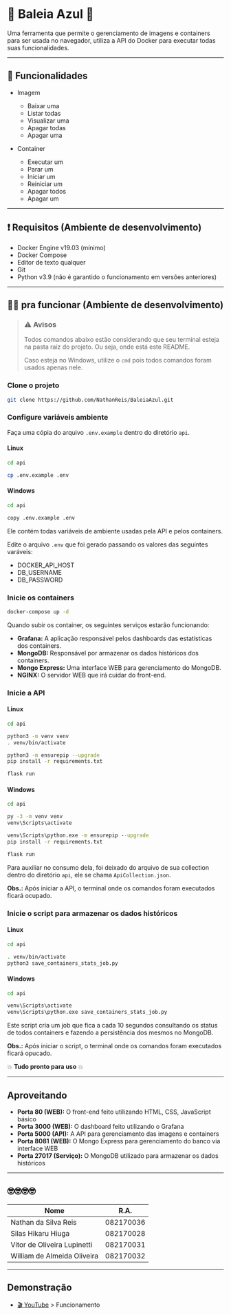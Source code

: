 # 🐋 Baleia Azul 🐳

Uma ferramenta que permite o gerenciamento de imagens e containers para ser usada no navegador, utiliza a API do Docker para executar todas suas funcionalidades.

---

## 🚀 Funcionalidades

- Imagem
  - Baixar uma
  - Listar todas
  - Visualizar uma
  - Apagar todas
  - Apagar uma

- Container
  - Executar um
  - Parar um
  - Iniciar um
  - Reiniciar um
  - Apagar todos
  - Apagar um

---

## ❗ Requisitos (Ambiente de desenvolvimento)

- Docker Engine v19.03 (mínimo)
- Docker Compose
- Editor de texto qualquer
- Git
- Python v3.9 (não é garantido o funcionamento em versões anteriores)

---

## 🐔🥚 pra funcionar (Ambiente de desenvolvimento)

> ### ⚠ Avisos
>
> Todos comandos abaixo estão considerando que seu terminal esteja na pasta raiz do projeto. Ou seja, onde está este README.
>
> Caso esteja no Windows, utilize o `cmd` pois todos comandos foram usados apenas nele.

### Clone o projeto

```bash
git clone https://github.com/NathanReis/BaleiaAzul.git
```

### Configure variáveis ambiente

Faça uma cópia do arquivo `.env.example` dentro do diretório `api`.

#### Linux

```bash
cd api

cp .env.example .env
```

#### Windows

```bash
cd api

copy .env.example .env
```

Ele contém todas variáveis de ambiente usadas pela API e pelos containers.

Edite o arquivo `.env` que foi gerado passando os valores das seguintes varáveis:

- DOCKER_API_HOST
- DB_USERNAME
- DB_PASSWORD

### Inicie os containers

```bash
docker-compose up -d
```

Quando subir os container, os seguintes serviços estarão funcionando:

- **Grafana:** A aplicação responsável pelos dashboards das estatisticas dos containers.
- **MongoDB:** Responsável por armazenar os dados históricos dos containers.
- **Mongo Express:** Uma interface WEB para gerenciamento do MongoDB.
- **NGINX:** O servidor WEB que irá cuidar do front-end.

### Inicie a API

#### Linux

```bash
cd api

python3 -m venv venv
. venv/bin/activate

python3 -m ensurepip --upgrade
pip install -r requirements.txt

flask run
```

#### Windows

```cmd
cd api

py -3 -m venv venv
venv\Scripts\activate

venv\Scripts\python.exe -m ensurepip --upgrade
pip install -r requirements.txt

flask run
```

Para auxiliar no consumo dela, foi deixado do arquivo de sua collection dentro do diretório `api`, ele se chama `ApiCollection.json`.

**Obs.:** Após iniciar a API, o terminal onde os comandos foram executados ficará ocupado.

### Inicie o script para armazenar os dados históricos

#### Linux

```bash
cd api

. venv/bin/activate
python3 save_containers_stats_job.py
```

#### Windows

```cmd
cd api

venv\Scripts\activate
venv\Scripts\python.exe save_containers_stats_job.py
```

Este script cria um job que fica a cada 10 segundos consultando os status de todos containers e fazendo a persistência dos mesmos no MongoDB.

**Obs.:** Após iniciar o script, o terminal onde os comandos foram executados ficará opucado.

💥 **Tudo pronto para uso** 💥

---

## Aproveitando

- **Porta 80 (WEB):** O front-end feito utilizando HTML, CSS, JavaScript básico
- **Porta 3000 (WEB):** O dashboard feito utilizando o Grafana
- **Porta 5000 (API):** A API para gerenciamento das imagens e containers
- **Porta 8081 (WEB):** O Mongo Express para gerenciamento do banco via interface WEB
- **Porta 27017 (Serviço):** O MongoDB utilizado para armazenar os dados históricos

---

## 🤓🤓🤓🤓

| Nome                        | R.A.      |
| --------------------------- | --------- |
| Nathan da Silva Reis        | 082170036 |
| Silas Hikaru Hiuga          | 082170028 |
| Vitor de Oliveira Lupinetti | 082170031 |
| William de Almeida Oliveira | 082170032 |

---

## Demonstração

- [🎬 YouTube](https://youtu.be/RkHG-HO697Q) > Funcionamento
